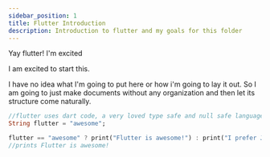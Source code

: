 ```yaml
---
sidebar_position: 1
title: Flutter Introduction
description: Introduction to flutter and my goals for this folder
---
```


Yay flutter! I'm excited

I am excited to start this.

I have no idea what I'm going to put here or how i'm going to lay it out. So I am going to just make documents without any organization and then let its structure come naturally.

```dart
//flutter uses dart code, a very loved type safe and null safe language
String flutter = "awesome";

flutter == "awesome" ? print("Flutter is awesome!") : print("I prefer JavaScript 🤷");
//prints Flutter is awesome!
```